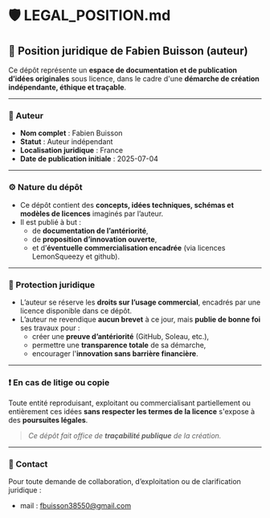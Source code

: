 # 🛡️ LEGAL_POSITION.md

## 📌 Position juridique de Fabien Buisson (auteur)

Ce dépôt représente un **espace de documentation et de publication d’idées originales** sous licence, dans le cadre d'une **démarche de création indépendante, éthique et traçable**.

---

### 👤 Auteur
- **Nom complet** : Fabien Buisson
- **Statut** : Auteur indépendant
- **Localisation juridique** : France
- **Date de publication initiale** : 2025-07-04

---

### ⚙️ Nature du dépôt
- Ce dépôt contient des **concepts, idées techniques, schémas et modèles de licences** imaginés par l’auteur.
- Il est publié à but :
  - de **documentation de l’antériorité**,
  - de **proposition d’innovation ouverte**,
  - et d’**éventuelle commercialisation encadrée** (via licences LemonSqueezy et github).

---

### 📄 Protection juridique
- L’auteur se réserve les **droits sur l’usage commercial**, encadrés par une licence disponible dans ce dépôt.
- L’auteur ne revendique **aucun brevet** à ce jour, mais **publie de bonne foi** ses travaux pour :
  - créer une **preuve d’antériorité** (GitHub, Soleau, etc.),
  - permettre une **transparence totale** de sa démarche,
  - encourager l'**innovation sans barrière financière**.

---

### ❗ En cas de litige ou copie
Toute entité reproduisant, exploitant ou commercialisant partiellement ou entièrement ces idées **sans respecter les termes de la licence** s'expose à des **poursuites légales**.

> _Ce dépôt fait office de **traçabilité publique** de la création._

---

### 🤝 Contact
Pour toute demande de collaboration, d’exploitation ou de clarification juridique :
- mail : fbuisson38550@gmail.com

